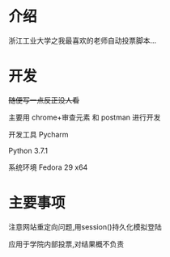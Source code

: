 # 介绍

浙江工业大学之我最喜欢的老师自动投票脚本...

# 开发

~~随便写一点反正没人看~~

主要用 chrome+审查元素 和 postman 进行开发

开发工具 Pycharm 

Python 3.7.1

系统环境 Fedora 29 x64

# 主要事项

注意网站重定向问题,用session()持久化模拟登陆

应用于学院内部投票,对结果概不负责

